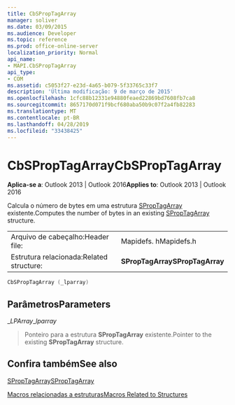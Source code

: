 ```yaml
---
title: CbSPropTagArray
manager: soliver
ms.date: 03/09/2015
ms.audience: Developer
ms.topic: reference
ms.prod: office-online-server
localization_priority: Normal
api_name:
- MAPI.CbSPropTagArray
api_type:
- COM
ms.assetid: c5053f27-e23d-4a65-b079-5f33765c33f7
description: 'Última modificação: 9 de março de 2015'
ms.openlocfilehash: 1cfc88b12331e94880feaed22869bd7608fb7ca8
ms.sourcegitcommit: 8657170d071f9bcf680aba50b9c07f2a4fb82283
ms.translationtype: MT
ms.contentlocale: pt-BR
ms.lasthandoff: 04/28/2019
ms.locfileid: "33438425"
---
```

# <a name="cbsproptagarray"></a><span data-ttu-id="fe13c-103">CbSPropTagArray</span><span class="sxs-lookup"><span data-stu-id="fe13c-103">CbSPropTagArray</span></span>

  
  
<span data-ttu-id="fe13c-104">**Aplica-se a**: Outlook 2013 | Outlook 2016</span><span class="sxs-lookup"><span data-stu-id="fe13c-104">**Applies to**: Outlook 2013 | Outlook 2016</span></span> 
  
<span data-ttu-id="fe13c-105">Calcula o número de bytes em uma estrutura [SPropTagArray](sproptagarray.md) existente.</span><span class="sxs-lookup"><span data-stu-id="fe13c-105">Computes the number of bytes in an existing [SPropTagArray](sproptagarray.md) structure.</span></span> 
  
|||
|:-----|:-----|
|<span data-ttu-id="fe13c-106">Arquivo de cabeçalho:</span><span class="sxs-lookup"><span data-stu-id="fe13c-106">Header file:</span></span>  <br/> |<span data-ttu-id="fe13c-107">Mapidefs. h</span><span class="sxs-lookup"><span data-stu-id="fe13c-107">Mapidefs.h</span></span>  <br/> |
|<span data-ttu-id="fe13c-108">Estrutura relacionada:</span><span class="sxs-lookup"><span data-stu-id="fe13c-108">Related structure:</span></span>  <br/> |<span data-ttu-id="fe13c-109">**SPropTagArray**</span><span class="sxs-lookup"><span data-stu-id="fe13c-109">**SPropTagArray**</span></span> <br/> |
   
```cpp
CbSPropTagArray (_lparray)
```

## <a name="parameters"></a><span data-ttu-id="fe13c-110">Parâmetros</span><span class="sxs-lookup"><span data-stu-id="fe13c-110">Parameters</span></span>

 <span data-ttu-id="fe13c-111">__LPArray_</span><span class="sxs-lookup"><span data-stu-id="fe13c-111">__lparray_</span></span>
  
> <span data-ttu-id="fe13c-112">Ponteiro para a estrutura **SPropTagArray** existente.</span><span class="sxs-lookup"><span data-stu-id="fe13c-112">Pointer to the existing **SPropTagArray** structure.</span></span> 
    
## <a name="see-also"></a><span data-ttu-id="fe13c-113">Confira também</span><span class="sxs-lookup"><span data-stu-id="fe13c-113">See also</span></span>



[<span data-ttu-id="fe13c-114">SPropTagArray</span><span class="sxs-lookup"><span data-stu-id="fe13c-114">SPropTagArray</span></span>](sproptagarray.md)


[<span data-ttu-id="fe13c-115">Macros relacionadas a estruturas</span><span class="sxs-lookup"><span data-stu-id="fe13c-115">Macros Related to Structures</span></span>](macros-related-to-structures.md)

